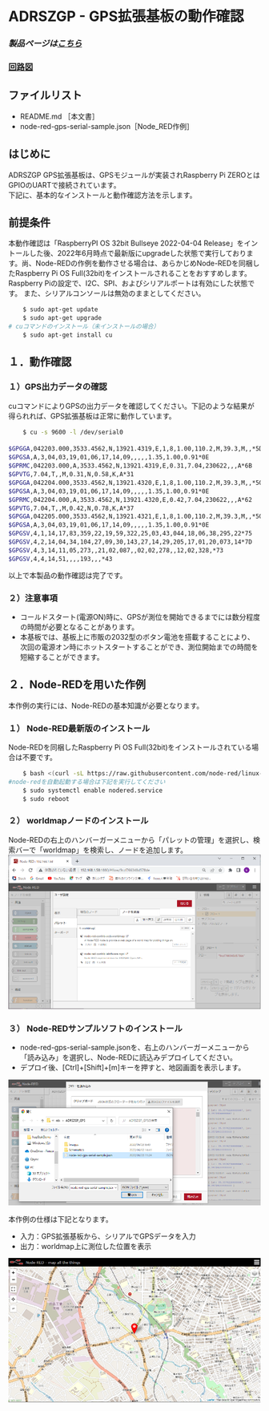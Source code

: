 # ADRSZGP - GPS拡張基板の動作確認

### *製品ページは[こちら](http://bit-trade-one.co.jp/adrszgp/)*

### [回路図](https://github.com/bit-trade-one/RasPi-Zero-One-Series/blob/master/4th/ADRSZGP_GPS/Schematics/ADRSZGP_v11_schematics.pdf)

## ファイルリスト
* README.md ［本文書］
* node-red-gps-serial-sample.json［Node_RED作例］

## はじめに
ADRSZGP GPS拡張基板は、GPSモジュールが実装されRaspberry Pi ZEROとはGPIOのUARTで接続されています。  
下記に、基本的なインストールと動作確認方法を示します。  

## 前提条件
本動作確認は「RaspberryPI OS 32bit Bullseye 2022-04-04 Release」をイントールした後、2022年6月時点で最新版にupgradeした状態で実行しております。尚、Node-REDの作例を動作させる場合は、あらかじめNode-REDを同梱したRaspberry Pi OS Full(32bit)をインストールされることをおすすめします。<BR>
Raspberry Piの設定で、I2C、SPI、およびシリアルポートは有効にした状態です。
また、シリアルコンソールは無効のままとしてください。

```sh
    $ sudo apt-get update 
    $ sudo apt-get upgrade
# cuコマンドのインストール（未インストールの場合）
    $ sudo apt-get install cu
```

## １．動作確認
### １）GPS出力データの確認
cuコマンドによりGPSの出力データを確認してください。下記のような結果が得られれば、GPS拡張基板は正常に動作しています。
```sh
    $ cu -s 9600 -l /dev/serial0

$GPGGA,042203.000,3533.4562,N,13921.4319,E,1,8,1.00,110.2,M,39.3,M,,*5D
$GPGSA,A,3,04,03,19,01,06,17,14,09,,,,,1.35,1.00,0.91*0E
$GPRMC,042203.000,A,3533.4562,N,13921.4319,E,0.31,7.04,230622,,,A*6B
$GPVTG,7.04,T,,M,0.31,N,0.58,K,A*31
$GPGGA,042204.000,3533.4562,N,13921.4320,E,1,8,1.00,110.2,M,39.3,M,,*50
$GPGSA,A,3,04,03,19,01,06,17,14,09,,,,,1.35,1.00,0.91*0E
$GPRMC,042204.000,A,3533.4562,N,13921.4320,E,0.42,7.04,230622,,,A*62
$GPVTG,7.04,T,,M,0.42,N,0.78,K,A*37
$GPGGA,042205.000,3533.4562,N,13921.4321,E,1,8,1.00,110.2,M,39.3,M,,*50
$GPGSA,A,3,04,03,19,01,06,17,14,09,,,,,1.35,1.00,0.91*0E
$GPGSV,4,1,14,17,83,359,22,19,59,322,25,03,43,044,18,06,38,295,22*75
$GPGSV,4,2,14,04,34,104,27,09,30,143,27,14,29,205,17,01,20,073,14*7D
$GPGSV,4,3,14,11,05,273,,21,02,087,,02,02,278,,12,02,328,*73
$GPGSV,4,4,14,51,,,,193,,,*43
```
以上で本製品の動作確認は完了です。

### ２）注意事項
- コールドスタート(電源ON)時に、GPSが測位を開始できるまでには数分程度の時間が必要となることがあります。
- 本基板では、基板上に市販の2032型のボタン電池を搭載することにより、次回の電源オン時にホットスタートすることができ、測位開始までの時間を短縮することができます。

## ２．Node-REDを用いた作例
本作例の実行には、Node-REDの基本知識が必要となります。 

### １） Node-RED最新版のインストール
Node-REDを同梱したRaspberry Pi OS Full(32bit)をインストールされている場合は不要です。
```sh
    $ bash <(curl -sL https://raw.githubusercontent.com/node-red/linux-installers/master/deb/update-nodejs-and-nodered)
#node-redを自動起動する場合は下記を実行してください
    $ sudo systemctl enable nodered.service 
    $ sudo reboot
```
### ２） worldmapノードのインストール
Node-REDの右上のハンバーガーメニューから「パレットの管理」を選択し、検索バーで「worldmap」を検索し、ノードを追加します。
![picture 1](images/edea3b4aeb51069895530fe4e1a5d5adfd3d5e683bdcbb747b1bc5b4a22cd915.png)  


### ３） Node-REDサンプルソフトのインストール
- node-red-gps-serial-sample.jsonを、右上のハンバーガーメニューから「読み込み」を選択し、Node-REDに読込みデプロイしてください。
- デプロイ後、[Ctrl]+[Shift]+[m]キーを押すと、地図画面を表示します。

![picture 1](images/08517c26a5d2c72a5e344fbad7654afc8b27338a0bde310c781daed52f1c49eb.png)  


本作例の仕様は下記となります。 
- 入力：GPS拡張基板から、シリアルでGPSデータを入力  
- 出力：worldmap上に測位した位置を表示 <BR>

![picture 2](images/3afa07753f1682750faa29bb8da3434777e7ceb7b180b723dc2bd5c3ced647e0.png)  
